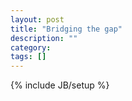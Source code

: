 ```yaml
---
layout: post
title: "Bridging the gap"
description: ""
category: 
tags: []
---
```

{% include JB/setup %}
